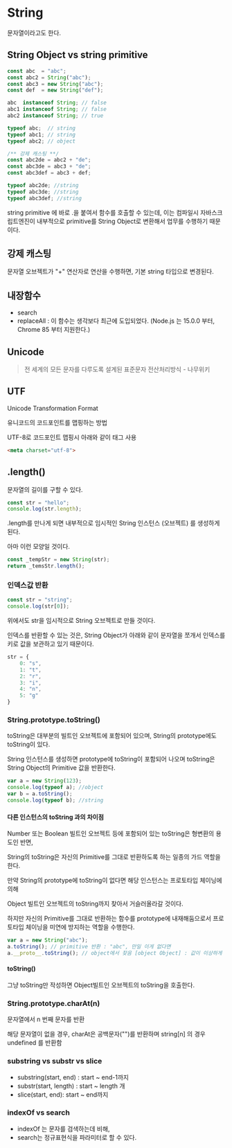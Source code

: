 # String

문자열이라고도 한다.



## String Object vs string primitive

```javascript
const abc  = "abc";
const abc2 = String("abc");
const abc3 = new String("abc");
const def  = new String("def");

abc  instanceof String; // false
abc1 instanceof String; // false
abc2 instanceof String; // true

typeof abc;  // string
typeof abc1; // string
typeof abc2; // object

/** 강제 캐스팅 **/
const abc2de = abc2 + "de";
const abc3de = abc3 + "de";
const abc3def = abc3 + def;

typeof abc2de; //string
typeof abc3de; //string
typeof abc3def; //string
```

string primitive 에 바로 .을 붙여서 함수를 호출할 수 있는데, 이는 컴파일시 자바스크립트엔진이 내부적으로 primitive를 String Object로 변환해서 업무를 수행하기 때문이다.



## 강제 캐스팅

문자열 오브젝트가 "+" 연산자로 연산을 수행하면, 기본 string 타입으로 변경된다.



## 내장함수

- search
- replaceAll : 이 함수는 생각보다 최근에 도입되었다. (Node.js 는 15.0.0 부터, Chrome 85 부터 지원한다.)





## Unicode

> 전 세계의 모든 문자를 다루도록 설계된 표준문자 전산처리방식 - 나무위키





## UTF

Unicode Transformation Format

유니코드의 코드포인트를 맵핑하는 방법



UTF-8로 코드포인트 맵핑시 아래와 같이 태그 사용

```html
<meta charset="utf-8">
```





## .length()

문자열의 길이를 구할 수 있다. 

```javascript
const str = "hello";
console.log(str.length);
```

.length를 만나게 되면 내부적으로 임시적인 String 인스턴스 (오브젝트) 를 생성하게 된다. 

아마 이런 모양일 것이다.

```javascript
const _tempStr = new String(str);
return _temsStr.length();
```



### 인덱스값 반환

```javascript
const str = "string";
console.log(str[0]);
```

위에서도 str을 임시적으로 String 오브젝트로 만들 것이다. 

인덱스를 반환할 수 있는 것은, String Object가 아래와 같이 문자열을 쪼개서 인덱스를 키로  값을 보관하고 있기 때문이다.

```javascript
str = {
    0: "s",
    1: "t",
    2: "r",
    3: "i",
    4: "n",
    5: "g"
}
```





### String.prototype.toString()

toString은 대부분의 빌트인 오브젝트에 포함되어 있으며, String의 prototype에도 toString이 있다. 

String 인스턴스를 생성하면 prototype에 toString이 포함되어 나오며 toString은 String Object의 Primitive 값을 반환한다.

```javascript
var a = new String(123);
console.log(typeof a); //object
var b = a.toString();
console.log(typeof b); //string
```



#### 다른 인스턴스의 toString 과의 차이점

Number 또는 Boolean 빌트인 오브젝트 등에 포함되어 있는 toString은 형변환의 용도인 반면,

String의 toString은 자신의 Primitive를 그대로 반환하도록 하는 일종의 가드 역할을 한다. 



만약 String의 prototype에 toString이 없다면 해당 인스턴스는 프로토타입 체이닝에 의해 

Object 빌트인 오브젝트의 toString까지 찾아서 거슬러올라갈 것이다. 

하지만 자신의 Primitive를 그대로 반환하는 함수를 prototype에 내재해둠으로서 프로토타입 체이닝을 미연에 방지하는 역할을 수행한다.



```javascript
var a = new String("abc");
a.toString(); // primitive 반환 : "abc", 만일 이게 없다면
a.__proto__.toString(); // object에서 찾음 [object Object] : 값이 이상하게 출력
```



#### toString()

그냥 toString만 작성하면 Object빌트인 오브젝트의 toString을 호출한다.



### String.prototype.charAt(n)

문자열에서 n 번째 문자를 반환

해당 문자열이 없을 경우, charAt은 공백문자("")를 반환하며 string[n] 의 경우 undefined 를 반환함





### substring vs substr vs slice

- substring(start, end) : start ~ end-1까지
- substr(start, length) : start ~ length 개
- slice(start, end): start ~  end까지



### indexOf vs search

- indexOf 는 문자를 검색하는데 비해,
- search는 정규표현식을 파라미터로 할 수 있다.